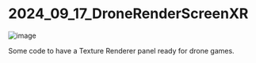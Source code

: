 # 2024_09_17_DroneRenderScreenXR

![image](https://github.com/user-attachments/assets/24c2579d-9f8d-4513-940d-5c439d5441a0)

Some code to have a Texture Renderer panel ready for drone games.
